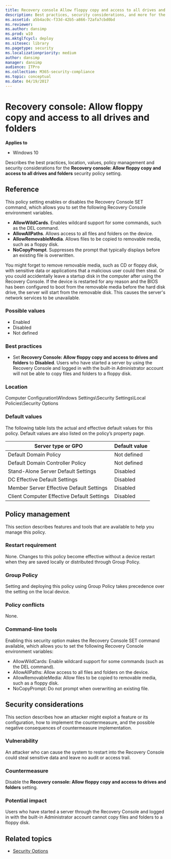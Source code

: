 ```yaml
---
title: Recovery console Allow floppy copy and access to all drives and folders (Windows 10)
description: Best practices, security considerations, and more for the policy setting, Recovery console Allow floppy copy and access to all drives and folders.
ms.assetid: a5b4ac0c-f33d-42b5-a866-72afa7cbd0bd
ms.reviewer:
ms.author: dansimp
ms.prod: w10
ms.mktglfcycl: deploy
ms.sitesec: library
ms.pagetype: security
ms.localizationpriority: medium
author: dansimp
manager: dansimp
audience: ITPro
ms.collection: M365-security-compliance
ms.topic: conceptual
ms.date: 04/19/2017
---
```


# Recovery console: Allow floppy copy and access to all drives and folders

**Applies to**
-   Windows 10

Describes the best practices, location, values, policy management and security considerations for the **Recovery console: Allow floppy copy and access to all drives and folders** security policy setting.

## Reference

This policy setting enables or disables the Recovery Console SET command, which allows you to set the following Recovery Console environment variables.

-   **AllowWildCards**. Enables wildcard support for some commands, such as the DEL command.
-   **AllowAllPaths**. Allows access to all files and folders on the device.
-   **AllowRemovableMedia**. Allows files to be copied to removable media, such as a floppy disk.
-   **NoCopyPrompt**. Suppresses the prompt that typically displays before an existing file is overwritten.

You might forget to remove removable media, such as CD or floppy disk, with sensitive data or applications that a malicious user could then steal. Or you could accidentally leave a startup disk in the computer after using the Recovery Console. If the device is restarted for any reason and the BIOS has been configured to boot from the removable media before the hard disk drive, the server will start from the removable disk. This causes the server's network services to be unavailable.

### Possible values

-   Enabled
-   Disabled
-   Not defined

### Best practices

-   Set **Recovery Console: Allow floppy copy and access to drives and folders** to **Disabled**. Users who have started a server by using the Recovery Console and logged in with the built-in Administrator account will not be able to copy files and folders to a floppy disk.

### Location

Computer Configuration\\Windows Settings\\Security Settings\\Local Policies\\Security Options

### Default values

The following table lists the actual and effective default values for this policy. Default values are also listed on the policy’s property page.

| Server type or GPO | Default value |
| - | - |
| Default Domain Policy| Not defined|
| Default Domain Controller Policy | Not defined|
| Stand-Alone Server Default Settings | Disabled|
| DC Effective Default Settings | Disabled|
| Member Server Effective Default Settings | Disabled|
| Client Computer Effective Default Settings | Disabled|

## Policy management

This section describes features and tools that are available to help you manage this policy.

### Restart requirement

None. Changes to this policy become effective without a device restart when they are saved locally or distributed through Group Policy.

### Group Policy

Setting and deploying this policy using Group Policy takes precedence over the setting on the local device.

### Policy conflicts

None.

### Command-line tools

Enabling this security option makes the Recovery Console SET command available, which allows you to set the following Recovery Console environment variables:

-   AllowWildCards: Enable wildcard support for some commands (such as the DEL command).
-   AllowAllPaths: Allow access to all files and folders on the device.
-   AllowRemovableMedia: Allow files to be copied to removable media, such as a floppy disk.
-   NoCopyPrompt: Do not prompt when overwriting an existing file.

## Security considerations

This section describes how an attacker might exploit a feature or its configuration, how to implement the countermeasure, and the possible negative consequences of countermeasure implementation.

### Vulnerability

An attacker who can cause the system to restart into the Recovery Console could steal sensitive data and leave no audit or access trail.

### Countermeasure

Disable the **Recovery console: Allow floppy copy and access to drives and folders** setting.

### Potential impact

Users who have started a server through the Recovery Console and logged in with the built-in Administrator account cannot copy files and folders to a floppy disk.

## Related topics

- [Security Options](security-options.md)

